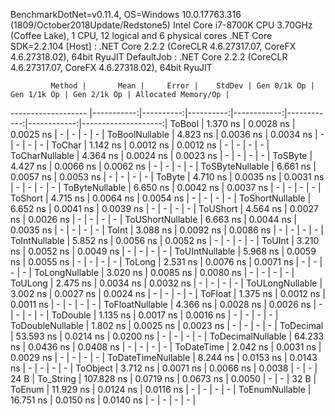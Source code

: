 
BenchmarkDotNet=v0.11.4, OS=Windows 10.0.17763.316 (1809/October2018Update/Redstone5)
Intel Core i7-8700K CPU 3.70GHz (Coffee Lake), 1 CPU, 12 logical and 6 physical cores
.NET Core SDK=2.2.104
  [Host]     : .NET Core 2.2.2 (CoreCLR 4.6.27317.07, CoreFX 4.6.27318.02), 64bit RyuJIT
  DefaultJob : .NET Core 2.2.2 (CoreCLR 4.6.27317.07, CoreFX 4.6.27318.02), 64bit RyuJIT


             Method |       Mean |     Error |    StdDev | Gen 0/1k Op | Gen 1/1k Op | Gen 2/1k Op | Allocated Memory/Op |
------------------- |-----------:|----------:|----------:|------------:|------------:|------------:|--------------------:|
             ToBool |   1.370 ns | 0.0028 ns | 0.0025 ns |           - |           - |           - |                   - |
     ToBoolNullable |   4.823 ns | 0.0036 ns | 0.0034 ns |           - |           - |           - |                   - |
             ToChar |   1.142 ns | 0.0012 ns | 0.0012 ns |           - |           - |           - |                   - |
     ToCharNullable |   4.364 ns | 0.0024 ns | 0.0023 ns |           - |           - |           - |                   - |
            ToSByte |   4.427 ns | 0.0066 ns | 0.0062 ns |           - |           - |           - |                   - |
    ToSByteNullable |   6.661 ns | 0.0057 ns | 0.0053 ns |           - |           - |           - |                   - |
             ToByte |   4.710 ns | 0.0035 ns | 0.0031 ns |           - |           - |           - |                   - |
     ToByteNullable |   6.650 ns | 0.0042 ns | 0.0037 ns |           - |           - |           - |                   - |
            ToShort |   4.715 ns | 0.0064 ns | 0.0054 ns |           - |           - |           - |                   - |
    ToShortNullable |   6.652 ns | 0.0041 ns | 0.0039 ns |           - |           - |           - |                   - |
           ToUShort |   4.564 ns | 0.0027 ns | 0.0026 ns |           - |           - |           - |                   - |
   ToUShortNullable |   6.663 ns | 0.0044 ns | 0.0035 ns |           - |           - |           - |                   - |
              ToInt |   3.088 ns | 0.0092 ns | 0.0086 ns |           - |           - |           - |                   - |
      ToIntNullable |   5.852 ns | 0.0056 ns | 0.0052 ns |           - |           - |           - |                   - |
             ToUInt |   3.210 ns | 0.0052 ns | 0.0049 ns |           - |           - |           - |                   - |
     ToUIntNullable |   5.968 ns | 0.0059 ns | 0.0055 ns |           - |           - |           - |                   - |
             ToLong |   2.531 ns | 0.0076 ns | 0.0071 ns |           - |           - |           - |                   - |
     ToLongNullable |   3.020 ns | 0.0085 ns | 0.0080 ns |           - |           - |           - |                   - |
            ToULong |   2.475 ns | 0.0034 ns | 0.0032 ns |           - |           - |           - |                   - |
    ToULongNullable |   3.002 ns | 0.0027 ns | 0.0024 ns |           - |           - |           - |                   - |
            ToFloat |   1.375 ns | 0.0012 ns | 0.0011 ns |           - |           - |           - |                   - |
    ToFloatNullable |   4.366 ns | 0.0028 ns | 0.0026 ns |           - |           - |           - |                   - |
           ToDouble |   1.135 ns | 0.0017 ns | 0.0016 ns |           - |           - |           - |                   - |
   ToDoubleNullable |   1.802 ns | 0.0025 ns | 0.0023 ns |           - |           - |           - |                   - |
          ToDecimal |  53.593 ns | 0.0214 ns | 0.0200 ns |           - |           - |           - |                   - |
  ToDecimalNullable |  64.233 ns | 0.0436 ns | 0.0408 ns |           - |           - |           - |                   - |
         ToDateTime |   2.042 ns | 0.0031 ns | 0.0029 ns |           - |           - |           - |                   - |
 ToDateTimeNullable |   8.244 ns | 0.0153 ns | 0.0143 ns |           - |           - |           - |                   - |
           ToObject |   3.712 ns | 0.0071 ns | 0.0066 ns |      0.0038 |           - |           - |                24 B |
          To_String | 107.828 ns | 0.0719 ns | 0.0673 ns |      0.0050 |           - |           - |                32 B |
             ToEnum |  11.929 ns | 0.0124 ns | 0.0116 ns |           - |           - |           - |                   - |
     ToEnumNullable |  16.751 ns | 0.0150 ns | 0.0140 ns |           - |           - |           - |                   - |
